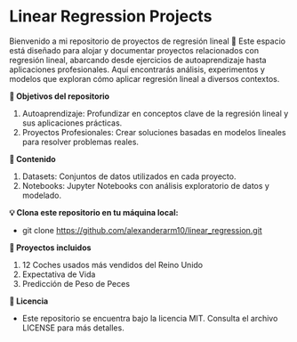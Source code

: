 # Linear Regression Projects

Bienvenido a mi repositorio de proyectos de regresión lineal 🎯
Este espacio está diseñado para alojar y documentar proyectos relacionados con regresión lineal, abarcando desde ejercicios de autoaprendizaje hasta aplicaciones profesionales. Aquí encontrarás análisis, experimentos y modelos que exploran cómo aplicar regresión lineal a diversos contextos.

**🚀 Objetivos del repositorio**
1. Autoaprendizaje: Profundizar en conceptos clave de la regresión lineal y sus aplicaciones prácticas.
2. Proyectos Profesionales: Crear soluciones basadas en modelos lineales para resolver problemas reales.

**📂 Contenido**
1. Datasets: Conjuntos de datos utilizados en cada proyecto.
2. Notebooks: Jupyter Notebooks con análisis exploratorio de datos y modelado.

**💡 Clona este repositorio en tu máquina local:**
* git clone https://github.com/alexanderarm10/linear_regression.git

**🌟 Proyectos incluidos**
1. 12 Coches usados más vendidos del Reino Unido
2. Expectativa de Vida
3. Predicción de Peso de Peces

**📄 Licencia**
* Este repositorio se encuentra bajo la licencia MIT. Consulta el archivo LICENSE para más detalles.
